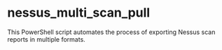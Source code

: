 # nessus_multi_scan_pull
This PowerShell script automates the process of exporting Nessus scan reports in multiple formats.
